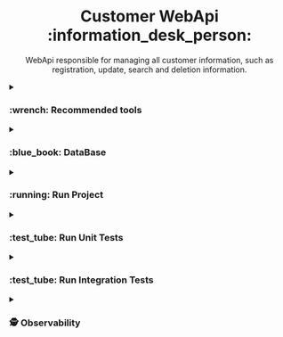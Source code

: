 <h1 align="center">Customer WebApi :information_desk_person: </h1>

<p align="center">WebApi responsible for managing all customer information, such as registration, update, search and deletion information.</p>

<details>
  <summary>
    <h3>:wrench: Recommended tools</h3>
  </summary>
  <ul>
    <li>
      <a href="https://visualstudio.microsoft.com/vs/" target="_blank" title="https://visualstudio.microsoft.com/vs/">
        Visual Studio 2022
      </a>
    </li>
    <li>
      <a href="https://code.visualstudio.com/" target="_blank" title="https://code.visualstudio.com/">
        Visual Studio Code
      </a>
    </li>
    <li>
      <a href="https://azure.microsoft.com/pt-br/products/data-studio" target="_blank" title="https://azure.microsoft.com/pt-br/products/data-studio">
        Azure Data Studio
      </a>
    </li>
    <li>
      <a href="https://www.docker.com/products/docker-desktop/" target="_blank" title="https://www.docker.com/products/docker-desktop/">
        Docker Desktop
      </a>
    </li>
  </ul>
</details>


<details>
  <summary>
    <h3>:blue_book: DataBase</h3>
  </summary>
  <p>
    <strong>Tables:</strong>
  </p>

```sql
CREATE DATABASE CUSTOMER;

USE CUSTOMER;

CREATE TABLE TB_CUSTOMERS (
    CUSTOMER_ID UNIQUEIDENTIFIER NOT NULL PRIMARY KEY,
    NAME NVARCHAR(255) NOT NULL,
    EMAIL NVARCHAR(255) NOT NULL,
    AGE INT NOT NULL,
    PHONE INT NOT NULL,
    DOCUMENT NVARCHAR(255) NOT NULL,
    PASSWORD NVARCHAR(255) NOT NULL,
    CREATED_AT DATETIME2 DEFAULT GETDATE(),
    UPDATED_AT DATETIME2
);
```
</details>


<details>
  <summary>
    <h3>:running: Run Project</h3>
  </summary>
  <p><strong>Steps:</strong></p>
  <p><strong>1.1 - Run Docker Compose command:</strong></p>

```Dockerfile
  docker-compose -f "docker-compose.yml" up -d --build
```
> Attention! Before making requests, make sure that the database and its tables have been created correctly.
  <p><strong>1.2 - Access the Link in your browser:</strong></p>
  
```js
  http://localhost:8080/swagger/index.html
```
</details>


<details>
  <summary>
    <h3>:test_tube: Run Unit Tests</h3>
  </summary>
  <p><strong>Steps:</strong></p>
  <p><strong>1.1 - Run command:</strong></p>
  
```csharp
  dotnet test ./tests/UnitTests/UnitTests.csproj
```
</details>


<details>
  <summary>
    <h3>:test_tube: Run Integration Tests</h3>
  </summary>
  <p><strong>Steps:</strong></p>
  <p><strong>1.1 - Run command:</strong></p>
  
```csharp
  dotnet test ./tests/IntegrationTests/IntegrationTests.csproj
```
</details>

<details>
  <summary>
    <h3>🕵️ Observability</h3>
  </summary>
  <details>
  <summary>
    <h3>Jaeger</h3>
  </summary>
  <p><strong>1.1 - Access the documentation:</strong></p>

  ```
  https://www.jaegertracing.io/
  ```
    
  <p><strong>1.2 - Access the Jaeger UI:</strong></p>
      
  ```js
  <a href="https://azure.microsoft.com/pt-br/products/data-studio" target="_blank" title="https://azure.microsoft.com/pt-br/products/data-studio">
        Azure Data Studio
      </a>
    http://localhost:16686
  ```
  </details>
</details>
